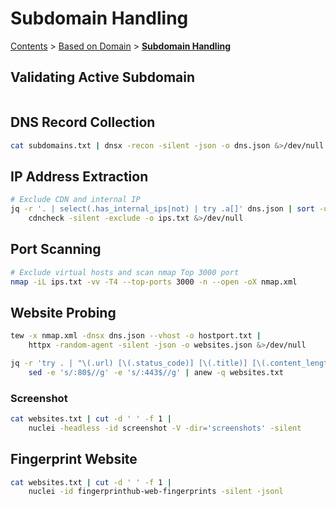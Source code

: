 # Subdomain Handling

[Contents](../../readme/table-of-contents.md) > [Based on Domain](./) > [**Subdomain Handling**](domain-based.md)

## Validating Active Subdomain

```
```

## DNS Record Collection

```bash
cat subdomains.txt | dnsx -recon -silent -json -o dns.json &>/dev/null
```

## IP Address Extraction

```bash
# Exclude CDN and internal IP
jq -r '. | select(.has_internal_ips|not) | try .a[]' dns.json | sort -u | 
    cdncheck -silent -exclude -o ips.txt &>/dev/null
```

## Port Scanning

```bash
# Exclude virtual hosts and scan nmap Top 3000 port
nmap -iL ips.txt -vv -T4 --top-ports 3000 -n --open -oX nmap.xml
```

## Website Probing

```bash
tew -x nmap.xml -dnsx dns.json --vhost -o hostport.txt |
    httpx -random-agent -silent -json -o websites.json &>/dev/null

jq -r 'try . | "\(.url) [\(.status_code)] [\(.title)] [\(.content_length) byte]"' websites.json |
    sed -e 's/:80$//g' -e 's/:443$//g' | anew -q websites.txt
```

### Screenshot

```bash
cat websites.txt | cut -d ' ' -f 1 |
    nuclei -headless -id screenshot -V -dir='screenshots' -silent
```

## Fingerprint Website

```bash
cat websites.txt | cut -d ' ' -f 1 | 
    nuclei -id fingerprinthub-web-fingerprints -silent -jsonl
```
